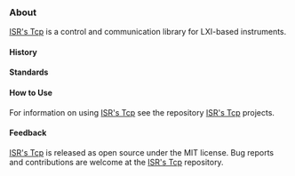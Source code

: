 ### About

[ISR's Tcp] is a control and communication library for LXI-based instruments. 

#### History

#### Standards

#### How to Use

For information on using [ISR's Tcp] see the repository [ISR's Tcp] projects.

#### Feedback

[ISR's Tcp] is released as open source under the MIT license.
Bug reports and contributions are welcome at the [ISR's Tcp] repository.

[ISR's Tcp]: https://github.com/ATECoder/dn.vi.tcp
